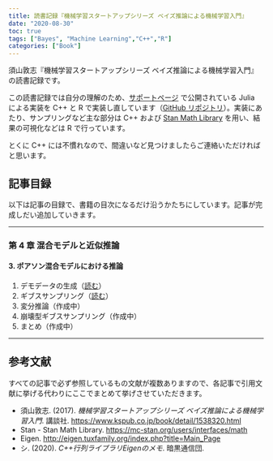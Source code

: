 ```yaml
---
title: 読書記録『機械学習スタートアップシリーズ ベイズ推論による機械学習入門』
date: "2020-08-30"
toc: true
tags: ["Bayes", "Machine Learning","C++","R"]
categories: ["Book"]
---
```


須山敦志『機械学習スタートアップシリーズ ベイズ推論による機械学習入門』の読書記録です。

<!--more-->

この読書記録では自分の理解のため、[サポートページ](https://github.com/sammy-suyama/BayesBook) で公開されている Julia による実装を C++ と R で実装し直しています（[GitHub リポジトリ](https://github.com/tellnnn/BayesBook_mine)）。実装にあたり、サンプリングなど主な部分は C++ および [Stan Math Library](https://mc-stan.org/users/interfaces/math) を用い、結果の可視化などは R で行っています。

とくに C++ には不慣れなので、間違いなど見つけましたらご連絡いただければと思います。

## 記事目録

以下は記事の目録で、書籍の目次になるだけ沿うかたちにしています。記事が完成しだい追加していきます。

-----

### 第 4 章 混合モデルと近似推論

#### 3. ポアソン混合モデルにおける推論

1. デモデータの生成（[読む](../pmm/demo-data)）
2. ギブスサンプリング（[読む](../pmm/gibbs-sampling)）
3. 変分推論（作成中）
4. 崩壊型ギブスサンプリング（作成中）
5. まとめ（作成中）

-----

## 参考文献

すべての記事で必ず参照しているもの文献が複数ありますので、各記事で引用文献に挙げる代わりにここでまとめて挙げさせていただきます。

- 須山敦志. (2017). *機械学習スタートアップシリーズ ベイズ推論による機械学習入門*. 講談社. https://www.kspub.co.jp/book/detail/1538320.html
- Stan - Stan Math Library. https://mc-stan.org/users/interfaces/math
- Eigen. http://eigen.tuxfamily.org/index.php?title=Main_Page
- シ. (2020). *C++行列ライブラリEigenのメモ*. 暗黒通信団.